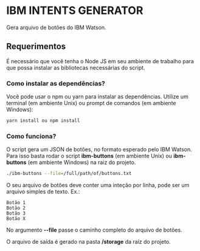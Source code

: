 # IBM INTENTS GENERATOR

Gera arquivo de botões do IBM Watson.

## Requerimentos

É necessário que você tenha o Node JS em seu ambiente de trabalho para que possa instalar as bibliotecas necessárias do script.

### Como instalar as dependências?

Você pode usar o npm ou yarn para instalar as dependências. Utilize um terminal (em ambiente Unix) ou prompt de comandos (em ambiente Windows):

```bash
yarn install ou npm install
```

### Como funciona?

O script gera um JSON de botões, no formato esperado pelo IBM Watson. Para isso basta rodar o script **ibm-buttons** (em ambiente Unix) ou **ibm-buttons** (em ambiente Windows) na raiz do projeto.

```bash
./ibm-buttons --file=/full/path/of/buttons.txt
```

O seu arquivo de botões deve conter uma inteção por linha, pode ser um arquivo simples de texto. Ex.:

```text
Botão 1
Botão 2
Botão 3
Botão X
```

No argumento **--file** passe o caminho completo do arquivo de botões.

O arquivo de saída é gerado na pasta **/storage** da raíz do projeto.
